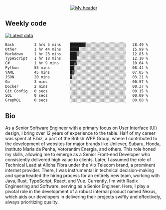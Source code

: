 <div align="center">
  <a href="https://skvggor.dev">
    <img src="https://github.com/skvggor/skvggor/assets/958723/d0c9aa9c-0c21-4219-acff-3d4f36f94691" alt="My header" />
  </a>
</div>


## Weekly code

[![Latest data](https://github.com/skvggor/skvggor/actions/workflows/main.yml/badge.svg)](https://github.com/skvggor/skvggor/actions/workflows/main.yml)

<!--START_SECTION:waka-->

```txt
Bash         3 hrs 5 mins    ███████░░░░░░░░░░░░░░░░░░   28.49 %
Other        1 hr 44 mins    ████░░░░░░░░░░░░░░░░░░░░░   15.99 %
Markdown     1 hr 23 mins    ███▒░░░░░░░░░░░░░░░░░░░░░   12.83 %
TypeScript   1 hr 18 mins    ███░░░░░░░░░░░░░░░░░░░░░░   12.10 %
C#           1 hr 9 mins     ██▓░░░░░░░░░░░░░░░░░░░░░░   10.64 %
Python       55 mins         ██░░░░░░░░░░░░░░░░░░░░░░░   08.44 %
YAML         45 mins         █▓░░░░░░░░░░░░░░░░░░░░░░░   07.05 %
JSON         20 mins         ▓░░░░░░░░░░░░░░░░░░░░░░░░   03.21 %
Go           3 mins          ░░░░░░░░░░░░░░░░░░░░░░░░░   00.57 %
Docker       2 mins          ░░░░░░░░░░░░░░░░░░░░░░░░░   00.37 %
Git Config   0 secs          ░░░░░░░░░░░░░░░░░░░░░░░░░   00.15 %
SQL          0 secs          ░░░░░░░░░░░░░░░░░░░░░░░░░   00.09 %
GraphQL      0 secs          ░░░░░░░░░░░░░░░░░░░░░░░░░   00.08 %
```

<!--END_SECTION:waka-->

## Bio

<p>As a Senior Software Engineer with a primary focus on User Interface (UI) design, I bring over 12 years of experience to the table. Half of my career was spent at F.biz, a part of the British WPP Group, where I contributed to the development of websites for major brands like Unilever, Subaru, Honda, Instituto Maria da Penha, Votorantim Energia, and others. This role honed my skills, allowing me to emerge as a Senior Front-end Developer who consistently delivered high value to clients. Later, I assumed the role of Technical Lead at Alloha Fibra under the Vip Telecom brand, a prominent internet provider. There, I was instrumental in technical decision-making and spearheaded the hiring process for an entirely new team, working with Java, Rust, TypeScript, React, and Vue. Currently, I'm with Radix Engineering and Software, serving as a Senior Engineer. Here, I play a pivotal role in the development of a robust internal product named Nexus, which aids our developers in delivering their projects swiftly and effectively, always prioritizing quality.</p>

<!-- </details> -->

<!-- <div align="center">
  <h2>🤖 Recent Code Activity</h2>
  <img width="500" src="https://github-readme-stats.vercel.app/api/wakatime?username=skvggor&hide_title=true&layout=compact&theme=transparent" alt="Wakatime Stats" />
</div>

<br>

<div align="center">
  <h2>📈 GitHub Stats</h2>
  <img width="500" src="https://github-readme-stats.vercel.app/api?username=skvggor&show_icons=true&theme=transparent&hide_title=true&count_private=true" alt="GitHub Stats" />
</div>
 -->
